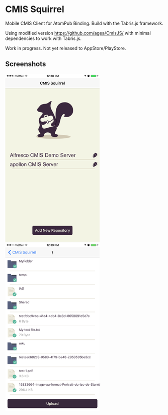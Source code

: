 # CMIS Squirrel
Mobile CMIS Client for AtomPub Binding.
Build with the Tabris.js framework.

Using modified version https://github.com/agea/CmisJS/ with minimal dependencies to work with Tabris.js.

Work in progress. Not yet released to AppStore/PlayStore.

## Screenshots
<img src="./screenshots/repositories.png" width="300">
<img src="./screenshots/folder.png" width="300">
